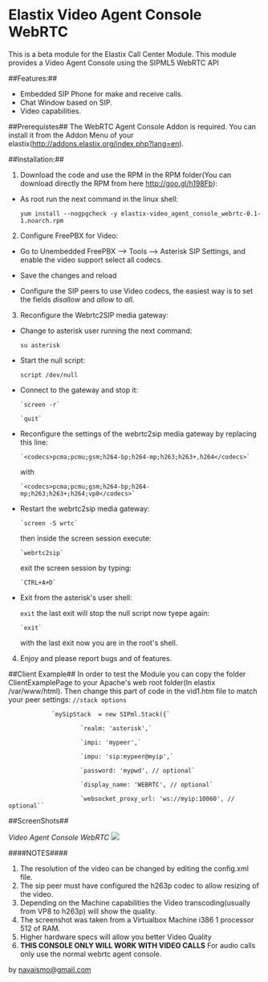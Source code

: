Elastix Video Agent Console WebRTC
==============

This is a beta module for the Elastix Call Center Module. This module provides a Video Agent Console using the SIPML5 WebRTC API



##Features:##

* Embedded SIP Phone for make and receive calls.
* Chat Window based on SIP.
* Video capabilities.


##Prerequistes##
The WebRTC Agent Console Addon is required. You can install it from the Addon Menu of your elastix(http://addons.elastix.org/index.php?lang=en).

##Installation:##

1. Download the code and use the RPM in the RPM folder(You can download directly the RPM from here http://goo.gl/h198Fb):
  * As root run the next command in the linux shell:

      `yum install --nogpgcheck -y elastix-video_agent_console_webrtc-0.1-1.noarch.rpm`


2. Configure FreePBX for Video:
  * Go to Unembedded FreePBX --> Tools --> Asterisk SIP Settings, and enable the video support select all codecs. 

  * Save the changes and reload

  * Configure the SIP peers to use Video codecs, the easiest way is to set the fields *disallow* and *allow* to *all*.


3. Reconfigure the Webrtc2SIP media gateway:

  * Change to asterisk user running the next command:
      
	`su asterisk`

  * Start the null script:

	`script /dev/null`

  * Connect to the gateway and stop it:

        `screen -r`

        `quit`

  * Reconfigure the settings of the webrtc2sip media gateway by replacing this line:

        `<codecs>pcma;pcmu;gsm;h264-bp;h264-mp;h263;h263+,h264</codecs>` 

    with

        `<codecs>pcma;pcmu;gsm;h264-bp;h264-mp;h263;h263+;h264;vp8</codecs>`

  * Restart the webrtc2sip media gateway:

        `screen -S wrtc`

    then inside the screen session execute:

        `webrtc2sip`

    exit the screen session by typing:

        `CTRL+A+D`

  * Exit from the asterisk's user shell:

	`exit`
    the last exit will stop the null script now tyepe again:

        `exit`
     with the last exit now you are in the root's shell. 
 

4. Enjoy and please report bugs and of features.
  

##Client Example##
In order to test the Module you can copy the folder ClientExamplePage to your Apache's web root folder(In elastix /var/www/html).
Then change this part of code in the vid1.htm file to match your peer settings:
        `//stack options`

                `mySipStack  = new SIPml.Stack({`

                        `realm: 'asterisk',`

                        `impi: 'mypeer',`

                        `impu: 'sip:mypeer@myip',`

                        `password: 'mypwd', // optional`

                        `display_name: 'WEBRTC', // optional`

                       	`websocket_proxy_url: 'ws://myip:10060', // optional``


##ScreenShots##

*Video Agent Console WebRTC*
![](https://dl.dropboxusercontent.com/u/1277237/AddonDM/VACW.png)

####NOTES####
1. The resolution of the video can be changed by editing the config.xml file.
2. The sip peer must have configured the h263p codec to allow resizing of the video.
3. Depending on the Machine capabilities the Video transcoding(usually from VP8 to h263p) will show the quality. 
4. The screenshot was taken from a Virtualbox Machine i386 1 processor 512 of RAM.
5. Higher hardware specs will allow you better Video Quality
6. **THIS CONSOLE ONLY WILL WORK WITH VIDEO CALLS** For audio calls only use the normal webrtc agent console.


by navaismo@gmail.com
